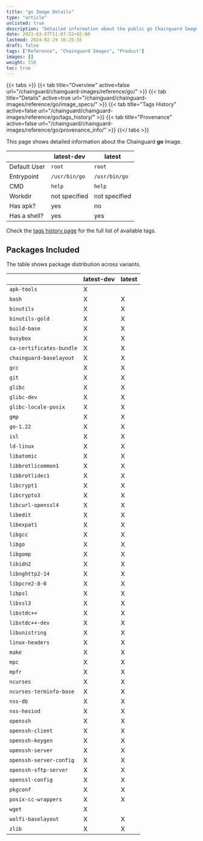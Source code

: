 ```yaml
---
title: "go Image Details"
type: "article"
unlisted: true
description: "Detailed information about the public go Chainguard Image."
date: 2023-03-07T11:07:52+02:00
lastmod: 2024-02-29 16:25:55
draft: false
tags: ["Reference", "Chainguard Images", "Product"]
images: []
weight: 550
toc: true
---
```


{{< tabs >}}
{{< tab title="Overview" active=false url="/chainguard/chainguard-images/reference/go/" >}}
{{< tab title="Details" active=true url="/chainguard/chainguard-images/reference/go/image_specs/" >}}
{{< tab title="Tags History" active=false url="/chainguard/chainguard-images/reference/go/tags_history/" >}}
{{< tab title="Provenance" active=false url="/chainguard/chainguard-images/reference/go/provenance_info/" >}}
{{</ tabs >}}

This page shows detailed information about the Chainguard **go** Image.

|              | latest-dev    | latest        |
|--------------|---------------|---------------|
| Default User | `root`        | `root`        |
| Entrypoint   | `/usr/bin/go` | `/usr/bin/go` |
| CMD          | `help`        | `help`        |
| Workdir      | not specified | not specified |
| Has apk?     | yes           | no            |
| Has a shell? | yes           | yes           |

Check the [tags history page](/chainguard/chainguard-images/reference/go/tags_history/) for the full list of available tags.

## Packages Included
The table shows package distribution across variants.

|                          | latest-dev | latest |
|--------------------------|------------|--------|
| `apk-tools`              | X          |        |
| `bash`                   | X          | X      |
| `binutils`               | X          | X      |
| `binutils-gold`          | X          | X      |
| `build-base`             | X          | X      |
| `busybox`                | X          | X      |
| `ca-certificates-bundle` | X          | X      |
| `chainguard-baselayout`  | X          | X      |
| `gcc`                    | X          | X      |
| `git`                    | X          | X      |
| `glibc`                  | X          | X      |
| `glibc-dev`              | X          | X      |
| `glibc-locale-posix`     | X          | X      |
| `gmp`                    | X          | X      |
| `go-1.22`                | X          | X      |
| `isl`                    | X          | X      |
| `ld-linux`               | X          | X      |
| `libatomic`              | X          | X      |
| `libbrotlicommon1`       | X          | X      |
| `libbrotlidec1`          | X          | X      |
| `libcrypt1`              | X          | X      |
| `libcrypto3`             | X          | X      |
| `libcurl-openssl4`       | X          | X      |
| `libedit`                | X          | X      |
| `libexpat1`              | X          | X      |
| `libgcc`                 | X          | X      |
| `libgo`                  | X          | X      |
| `libgomp`                | X          | X      |
| `libidn2`                | X          | X      |
| `libnghttp2-14`          | X          | X      |
| `libpcre2-8-0`           | X          | X      |
| `libpsl`                 | X          | X      |
| `libssl3`                | X          | X      |
| `libstdc++`              | X          | X      |
| `libstdc++-dev`          | X          | X      |
| `libunistring`           | X          | X      |
| `linux-headers`          | X          | X      |
| `make`                   | X          | X      |
| `mpc`                    | X          | X      |
| `mpfr`                   | X          | X      |
| `ncurses`                | X          | X      |
| `ncurses-terminfo-base`  | X          | X      |
| `nss-db`                 | X          | X      |
| `nss-hesiod`             | X          | X      |
| `openssh`                | X          | X      |
| `openssh-client`         | X          | X      |
| `openssh-keygen`         | X          | X      |
| `openssh-server`         | X          | X      |
| `openssh-server-config`  | X          | X      |
| `openssh-sftp-server`    | X          | X      |
| `openssl-config`         | X          | X      |
| `pkgconf`                | X          | X      |
| `posix-cc-wrappers`      | X          | X      |
| `wget`                   | X          |        |
| `wolfi-baselayout`       | X          | X      |
| `zlib`                   | X          | X      |

